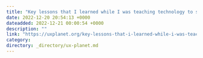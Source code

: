 ```yaml
---
title: "Key lessons that I learned while I was teaching technology to seniors. [3/3]"
date: 2022-12-20 20:54:13 +0000
dateadded: 2022-12-21 00:00:54 +0000
description: ""
link: "https://uxplanet.org/key-lessons-that-i-learned-while-i-was-teaching-technology-to-seniors-3-3-3c2be2ebdad?source=rss----819cc2aaeee0---4"
category:
directory: _directory/ux-planet.md
---
```

